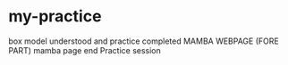 # my-practice
box model understood and practice completed 
MAMBA WEBPAGE (FORE PART)
mamba page end
Practice session
